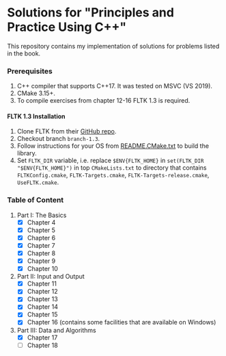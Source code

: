 # Solutions for "Principles and Practice Using C++"

This repository contains my implementation of solutions for problems listed in the book.

### Prerequisites

1. C++ compiler that supports C++17. It was tested on MSVC (VS 2019).
2. CMake 3.15+.
3. To compile exercises from chapter 12-16 FLTK 1.3 is required.

#### FLTK 1.3 Installation

1. Clone FLTK from their [GitHub repo](https://github.com/fltk/fltk).
2. Checkout branch `branch-1.3`.
3. Follow instructions for your OS from [README.CMake.txt](https://github.com/fltk/fltk/blob/master/README.CMake.txt) to build the library.
4. Set `FLTK_DIR` variable, i.e. replace `$ENV{FLTK_HOME}` in
 `set(FLTK_DIR "$ENV{FLTK_HOME}")` 
in top `CMakeLists.txt` to directory that contains
`FLTKConfig.cmake`, 
`FLTK-Targets.cmake`, `FLTK-Targets-release.cmake`,
`UseFLTK.cmake`.

### Table of Content

1. Part I: The Basics
   - [X] Chapter 4
   - [X] Chapter 5
   - [X] Chapter 6
   - [X] Chapter 7
   - [X] Chapter 8
   - [X] Chapter 9
   - [X] Chapter 10
2. Part II: Input and Output
   - [X] Chapter 11
   - [X] Chapter 12
   - [X] Chapter 13
   - [X] Chapter 14
   - [X] Chapter 15
   - [X] Chapter 16 (contains some facilities that are available on Windows)
3. Part III: Data and Algorithms
   - [X] Chapter 17
   - [ ] Chapter 18
